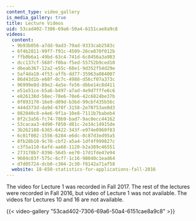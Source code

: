 ```yaml
---
content_type: video_gallery
is_media_gallery: true
title: Lecture Videos
uid: 53cad402-7306-69a6-50a4-6151cae8a9c8
videos:
  content:
  - 9b93b056-a7dd-9ad3-79ad-9333cab2583c
  - 6f4b2811-99f7-f91c-4509-26ce870f012b
  - ffb0b6a1-49bd-63c4-741d-6c8456a3a983
  - dcc137cf-568f-f0ba-f5ed-55752b9ced10
  - d6eab367-12a2-e55c-68e1-9d352f54d29e
  - 5af4da18-4f53-affb-dd77-35963a084007
  - 86d43d1b-e68f-0c7c-4988-d56cf07a373c
  - 96999e8d-89e2-4a5e-fe56-dbbe14c8d411
  - e51e51ce-b5a6-b497-a7ad-4e9d7fffe6c6
  - e826138d-58ec-78e6-78e6-42c6824be37b
  - 0f093170-16e9-d09d-b3bd-99cbf435b56c
  - 444d373d-da9d-670f-3158-2e70753ae0d3
  - 882040c8-e4e6-9f1a-10e8-7111b7babeb4
  - 0f2c3a56-fc74-70b9-bad7-9ac0ecc44162
  - 53cacaa3-4d90-f850-d81c-2e34c14915de
  - 3b262188-6365-6422-343f-e974e0960f83
  - 6c01f002-1556-6284-e6dc-0c87d3ed95a5
  - 8fb28b10-9c70-cbf2-a5a4-1df4f999827c
  - c3f5a110-6afd-aa68-1120-b2a389c46551
  - 273178b7-8396-5645-ee70-17d1fde47e94
  - 9604c03f-575c-6cf7-1c16-98040c1ead64
  - d7d05724-dcb0-c304-2c30-f8142a71af58
  website: 18-650-statistics-for-applications-fall-2016
---
```


The video for Lecture 1 was recorded in Fall 2017. The rest of the lectures were recorded in Fall 2016, but video of Lecture 1 was not available. The videos for Lectures 10 and 16 are not available.

{{< video-gallery "53cad402-7306-69a6-50a4-6151cae8a9c8" >}}

